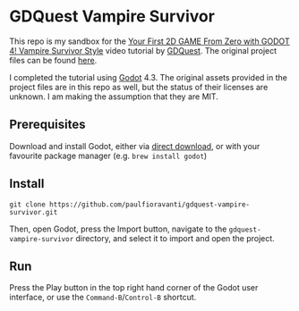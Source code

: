# GDQuest Vampire Survivor

This repo is my sandbox for the
[Your First 2D GAME From Zero with GODOT 4! Vampire Survivor Style][] video
tutorial by [GDQuest][]. The original project files can be found
[here][Project files].

I completed the tutorial using [Godot][] 4.3. The original assets provided in
the project files are in this repo as well, but the status of their licenses are
unknown. I am making the assumption that they are MIT.

## Prerequisites

Download and install Godot, either via [direct download][], or with your
favourite package manager (e.g. `brew install godot`)

## Install

```console
git clone https://github.com/paulfioravanti/gdquest-vampire-survivor.git
```

Then, open Godot, press the Import button, navigate to the
`gdquest-vampire-survivor` directory, and select it to import and open the
project.

## Run

Press the Play button in the top right hand corner of the Godot user interface,
or use the `Command-B`/`Control-B` shortcut.

[direct download]: https://godotengine.org/download
[GDQuest]: https://www.gdquest.com/
[Godot]: https://godotengine.org/
[Project files]: https://www.gdquest.com/tutorial/godot/2d/first-2d-game-godot-4/
[Your First 2D GAME From Zero with GODOT 4! Vampire Survivor Style]: https://www.youtube.com/watch?v=GwCiGixlqiU
